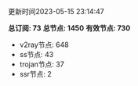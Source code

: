更新时间2023-05-15 23:14:47

**总订阅: 73**
**总节点: 1450**
**有效节点: 730**
- v2ray节点: 648
- ss节点: 43
- trojan节点: 37
- ssr节点: 2
